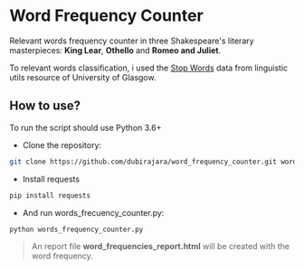 # Word Frequency Counter
Relevant words frequency counter in three Shakespeare's literary masterpieces:
**King Lear**, **Othello** and **Romeo and Juliet**.

To relevant words classification, i used the [Stop Words](http://ir.dcs.gla.ac.uk/resources/linguistic_utils/stop_words) data from linguistic utils resource of University of Glasgow.
## How to use?

To run the script should use Python 3.6+

- Clone the repository:

```sh
git clone https://github.com/dubirajara/word_frequency_counter.git word_frequency_counter && cd word_frequency_counter
```

- Install requests
```sh
pip install requests
```

- And run words_frecuency_counter.py:
```sh
python words_frequency_counter.py
```

> An report file **word_frequencies_report.html** will be created with the word frequency.  
